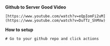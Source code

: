 **Github to Server**
**Good Video**
```
[https://www.youtube.com/watch?v=eQpIomFi2uM](https://www.youtube.com/watch?v=DufTz_ShMVw)
```

**How to setup**
```
# Go to your github repo and click actions

```
